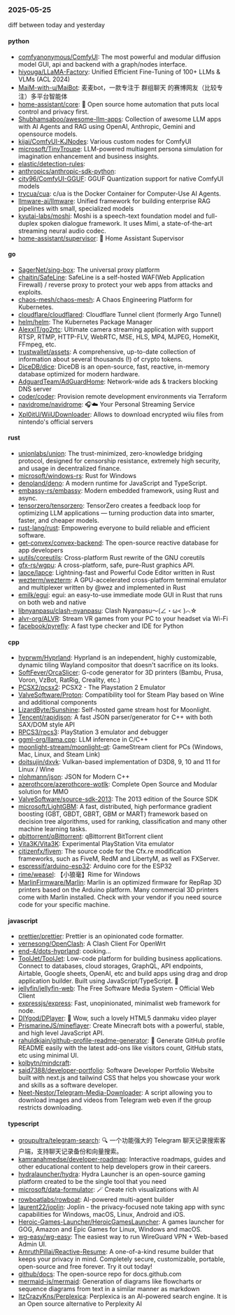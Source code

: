 ### 2025-05-25
diff between today and yesterday

#### python
* [comfyanonymous/ComfyUI](https://github.com/comfyanonymous/ComfyUI): The most powerful and modular diffusion model GUI, api and backend with a graph/nodes interface.
* [hiyouga/LLaMA-Factory](https://github.com/hiyouga/LLaMA-Factory): Unified Efficient Fine-Tuning of 100+ LLMs & VLMs (ACL 2024)
* [MaiM-with-u/MaiBot](https://github.com/MaiM-with-u/MaiBot): 麦麦bot，一款专注于 群组聊天 的赛博网友（比较专注）多平台智能体
* [home-assistant/core](https://github.com/home-assistant/core): 🏡 Open source home automation that puts local control and privacy first.
* [Shubhamsaboo/awesome-llm-apps](https://github.com/Shubhamsaboo/awesome-llm-apps): Collection of awesome LLM apps with AI Agents and RAG using OpenAI, Anthropic, Gemini and opensource models.
* [kijai/ComfyUI-KJNodes](https://github.com/kijai/ComfyUI-KJNodes): Various custom nodes for ComfyUI
* [microsoft/TinyTroupe](https://github.com/microsoft/TinyTroupe): LLM-powered multiagent persona simulation for imagination enhancement and business insights.
* [elastic/detection-rules](https://github.com/elastic/detection-rules): 
* [anthropics/anthropic-sdk-python](https://github.com/anthropics/anthropic-sdk-python): 
* [city96/ComfyUI-GGUF](https://github.com/city96/ComfyUI-GGUF): GGUF Quantization support for native ComfyUI models
* [trycua/cua](https://github.com/trycua/cua): c/ua is the Docker Container for Computer-Use AI Agents.
* [llmware-ai/llmware](https://github.com/llmware-ai/llmware): Unified framework for building enterprise RAG pipelines with small, specialized models
* [kyutai-labs/moshi](https://github.com/kyutai-labs/moshi): Moshi is a speech-text foundation model and full-duplex spoken dialogue framework. It uses Mimi, a state-of-the-art streaming neural audio codec.
* [home-assistant/supervisor](https://github.com/home-assistant/supervisor): 🏡 Home Assistant Supervisor

#### go
* [SagerNet/sing-box](https://github.com/SagerNet/sing-box): The universal proxy platform
* [chaitin/SafeLine](https://github.com/chaitin/SafeLine): SafeLine is a self-hosted WAF(Web Application Firewall) / reverse proxy to protect your web apps from attacks and exploits.
* [chaos-mesh/chaos-mesh](https://github.com/chaos-mesh/chaos-mesh): A Chaos Engineering Platform for Kubernetes.
* [cloudflare/cloudflared](https://github.com/cloudflare/cloudflared): Cloudflare Tunnel client (formerly Argo Tunnel)
* [helm/helm](https://github.com/helm/helm): The Kubernetes Package Manager
* [AlexxIT/go2rtc](https://github.com/AlexxIT/go2rtc): Ultimate camera streaming application with support RTSP, RTMP, HTTP-FLV, WebRTC, MSE, HLS, MP4, MJPEG, HomeKit, FFmpeg, etc.
* [trustwallet/assets](https://github.com/trustwallet/assets): A comprehensive, up-to-date collection of information about several thousands (!) of crypto tokens.
* [DiceDB/dice](https://github.com/DiceDB/dice): DiceDB is an open-source, fast, reactive, in-memory database optimized for modern hardware.
* [AdguardTeam/AdGuardHome](https://github.com/AdguardTeam/AdGuardHome): Network-wide ads & trackers blocking DNS server
* [coder/coder](https://github.com/coder/coder): Provision remote development environments via Terraform
* [navidrome/navidrome](https://github.com/navidrome/navidrome): 🎧☁️ Your Personal Streaming Service
* [Xpl0itU/WiiUDownloader](https://github.com/Xpl0itU/WiiUDownloader): Allows to download encrypted wiiu files from nintendo's official servers

#### rust
* [unionlabs/union](https://github.com/unionlabs/union): The trust-minimized, zero-knowledge bridging protocol, designed for censorship resistance, extremely high security, and usage in decentralized finance.
* [microsoft/windows-rs](https://github.com/microsoft/windows-rs): Rust for Windows
* [denoland/deno](https://github.com/denoland/deno): A modern runtime for JavaScript and TypeScript.
* [embassy-rs/embassy](https://github.com/embassy-rs/embassy): Modern embedded framework, using Rust and async.
* [tensorzero/tensorzero](https://github.com/tensorzero/tensorzero): TensorZero creates a feedback loop for optimizing LLM applications — turning production data into smarter, faster, and cheaper models.
* [rust-lang/rust](https://github.com/rust-lang/rust): Empowering everyone to build reliable and efficient software.
* [get-convex/convex-backend](https://github.com/get-convex/convex-backend): The open-source reactive database for app developers
* [uutils/coreutils](https://github.com/uutils/coreutils): Cross-platform Rust rewrite of the GNU coreutils
* [gfx-rs/wgpu](https://github.com/gfx-rs/wgpu): A cross-platform, safe, pure-Rust graphics API.
* [lapce/lapce](https://github.com/lapce/lapce): Lightning-fast and Powerful Code Editor written in Rust
* [wezterm/wezterm](https://github.com/wezterm/wezterm): A GPU-accelerated cross-platform terminal emulator and multiplexer written by @wez and implemented in Rust
* [emilk/egui](https://github.com/emilk/egui): egui: an easy-to-use immediate mode GUI in Rust that runs on both web and native
* [libnyanpasu/clash-nyanpasu](https://github.com/libnyanpasu/clash-nyanpasu): Clash Nyanpasu～(∠・ω< )⌒☆​
* [alvr-org/ALVR](https://github.com/alvr-org/ALVR): Stream VR games from your PC to your headset via Wi-Fi
* [facebook/pyrefly](https://github.com/facebook/pyrefly): A fast type checker and IDE for Python

#### cpp
* [hyprwm/Hyprland](https://github.com/hyprwm/Hyprland): Hyprland is an independent, highly customizable, dynamic tiling Wayland compositor that doesn't sacrifice on its looks.
* [SoftFever/OrcaSlicer](https://github.com/SoftFever/OrcaSlicer): G-code generator for 3D printers (Bambu, Prusa, Voron, VzBot, RatRig, Creality, etc.)
* [PCSX2/pcsx2](https://github.com/PCSX2/pcsx2): PCSX2 - The Playstation 2 Emulator
* [ValveSoftware/Proton](https://github.com/ValveSoftware/Proton): Compatibility tool for Steam Play based on Wine and additional components
* [LizardByte/Sunshine](https://github.com/LizardByte/Sunshine): Self-hosted game stream host for Moonlight.
* [Tencent/rapidjson](https://github.com/Tencent/rapidjson): A fast JSON parser/generator for C++ with both SAX/DOM style API
* [RPCS3/rpcs3](https://github.com/RPCS3/rpcs3): PlayStation 3 emulator and debugger
* [ggml-org/llama.cpp](https://github.com/ggml-org/llama.cpp): LLM inference in C/C++
* [moonlight-stream/moonlight-qt](https://github.com/moonlight-stream/moonlight-qt): GameStream client for PCs (Windows, Mac, Linux, and Steam Link)
* [doitsujin/dxvk](https://github.com/doitsujin/dxvk): Vulkan-based implementation of D3D8, 9, 10 and 11 for Linux / Wine
* [nlohmann/json](https://github.com/nlohmann/json): JSON for Modern C++
* [azerothcore/azerothcore-wotlk](https://github.com/azerothcore/azerothcore-wotlk): Complete Open Source and Modular solution for MMO
* [ValveSoftware/source-sdk-2013](https://github.com/ValveSoftware/source-sdk-2013): The 2013 edition of the Source SDK
* [microsoft/LightGBM](https://github.com/microsoft/LightGBM): A fast, distributed, high performance gradient boosting (GBT, GBDT, GBRT, GBM or MART) framework based on decision tree algorithms, used for ranking, classification and many other machine learning tasks.
* [qbittorrent/qBittorrent](https://github.com/qbittorrent/qBittorrent): qBittorrent BitTorrent client
* [Vita3K/Vita3K](https://github.com/Vita3K/Vita3K): Experimental PlayStation Vita emulator
* [citizenfx/fivem](https://github.com/citizenfx/fivem): The source code for the Cfx.re modification frameworks, such as FiveM, RedM and LibertyM, as well as FXServer.
* [espressif/arduino-esp32](https://github.com/espressif/arduino-esp32): Arduino core for the ESP32
* [rime/weasel](https://github.com/rime/weasel): 【小狼毫】Rime for Windows
* [MarlinFirmware/Marlin](https://github.com/MarlinFirmware/Marlin): Marlin is an optimized firmware for RepRap 3D printers based on the Arduino platform. Many commercial 3D printers come with Marlin installed. Check with your vendor if you need source code for your specific machine.

#### javascript
* [prettier/prettier](https://github.com/prettier/prettier): Prettier is an opinionated code formatter.
* [vernesong/OpenClash](https://github.com/vernesong/OpenClash): A Clash Client For OpenWrt
* [end-4/dots-hyprland](https://github.com/end-4/dots-hyprland): cooking...
* [ToolJet/ToolJet](https://github.com/ToolJet/ToolJet): Low-code platform for building business applications. Connect to databases, cloud storages, GraphQL, API endpoints, Airtable, Google sheets, OpenAI, etc and build apps using drag and drop application builder. Built using JavaScript/TypeScript. 🚀
* [jellyfin/jellyfin-web](https://github.com/jellyfin/jellyfin-web): The Free Software Media System - Official Web Client
* [expressjs/express](https://github.com/expressjs/express): Fast, unopinionated, minimalist web framework for node.
* [DIYgod/DPlayer](https://github.com/DIYgod/DPlayer): 🍭 Wow, such a lovely HTML5 danmaku video player
* [PrismarineJS/mineflayer](https://github.com/PrismarineJS/mineflayer): Create Minecraft bots with a powerful, stable, and high level JavaScript API.
* [rahuldkjain/github-profile-readme-generator](https://github.com/rahuldkjain/github-profile-readme-generator): 🚀 Generate GitHub profile README easily with the latest add-ons like visitors count, GitHub stats, etc using minimal UI.
* [kolbytn/mindcraft](https://github.com/kolbytn/mindcraft): 
* [said7388/developer-portfolio](https://github.com/said7388/developer-portfolio): Software Developer Portfolio Website built with next.js and tailwind CSS that helps you showcase your work and skills as a software developer.
* [Neet-Nestor/Telegram-Media-Downloader](https://github.com/Neet-Nestor/Telegram-Media-Downloader): A script allowing you to download images and videos from Telegram web even if the group restricts downloading.

#### typescript
* [groupultra/telegram-search](https://github.com/groupultra/telegram-search): 🔍 一个功能强大的 Telegram 聊天记录搜索客户端，支持聊天记录备份和向量搜索。
* [kamranahmedse/developer-roadmap](https://github.com/kamranahmedse/developer-roadmap): Interactive roadmaps, guides and other educational content to help developers grow in their careers.
* [hydralauncher/hydra](https://github.com/hydralauncher/hydra): Hydra Launcher is an open-source gaming platform created to be the single tool that you need
* [microsoft/data-formulator](https://github.com/microsoft/data-formulator): 🪄 Create rich visualizations with AI
* [rowboatlabs/rowboat](https://github.com/rowboatlabs/rowboat): AI-powered multi-agent builder
* [laurent22/joplin](https://github.com/laurent22/joplin): Joplin - the privacy-focused note taking app with sync capabilities for Windows, macOS, Linux, Android and iOS.
* [Heroic-Games-Launcher/HeroicGamesLauncher](https://github.com/Heroic-Games-Launcher/HeroicGamesLauncher): A games launcher for GOG, Amazon and Epic Games for Linux, Windows and macOS.
* [wg-easy/wg-easy](https://github.com/wg-easy/wg-easy): The easiest way to run WireGuard VPN + Web-based Admin UI.
* [AmruthPillai/Reactive-Resume](https://github.com/AmruthPillai/Reactive-Resume): A one-of-a-kind resume builder that keeps your privacy in mind. Completely secure, customizable, portable, open-source and free forever. Try it out today!
* [github/docs](https://github.com/github/docs): The open-source repo for docs.github.com
* [mermaid-js/mermaid](https://github.com/mermaid-js/mermaid): Generation of diagrams like flowcharts or sequence diagrams from text in a similar manner as markdown
* [ItzCrazyKns/Perplexica](https://github.com/ItzCrazyKns/Perplexica): Perplexica is an AI-powered search engine. It is an Open source alternative to Perplexity AI
